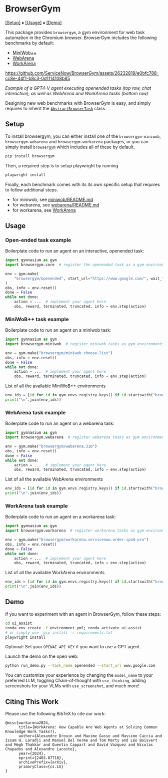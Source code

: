 # BrowserGym

[[Setup]](#setup) ♦ [[Usage]](#usage) ♦ [[Demo]](#demo)

This package provides `browsergym`, a gym environment for web task automation in the Chromium browser. BrowserGym includes the following benchmarks by default:
 - [MiniWob++](https://miniwob.farama.org/)
 - [WebArena](https://webarena.dev/)
 - [WorkArena](https://github.com/ServiceNow/WorkArena)

https://github.com/ServiceNow/BrowserGym/assets/26232819/e0bfc788-cc8e-44f1-b8c3-0d1114108b85

_Example of a GPT4-V agent executing openended tasks (top row, chat interactive), as well as WebArena and WorkArena tasks (bottom row)_

Designing new web benchmarks with BrowserGym is easy, and simply requires to inherit the [`AbstractBrowserTask`](https://github.com/ServiceNow/BrowserGym/blob/main/core/src/browsergym/core/task.py#L7C7-L7C26) class.

## Setup

To install browsergym, you can either install one of the `browsergym-miniwob`, `browsergym-webarena` and `browsergym-workarena` packages, or you can simply install `browsergym` which includes all of these by default.
```sh
pip install browsergym
```

Then, a required step is to setup playwright by running
```sh
playwright install
```

Finally, each benchmark comes with its its own specific setup that requires to follow additional steps.
 - for miniwob, see [miniwob/README.md](miniwob/README.md)
 - for webarena, see [webarena/README.md](webarena/README.md)
 - for workarena, see [WorkArena](https://github.com/ServiceNow/WorkArena)


## Usage

### Open-ended task example

Boilerplate code to run an agent on an interactive, openended task:
```python
import gymnasium as gym
import browsergym.core  # register the openended task as a gym environment

env = gym.make(
    "browsergym/openended", start_url="https://www.google.com/", wait_for_user_message=True
)
obs, info = env.reset()
done = False
while not done:
    action = ...  # implement your agent here
    obs, reward, terminated, truncated, info = env.step(action)
```

### MiniWoB++ task example

Boilerplate code to run an agent on a miniwob task:
```python
import gymnasium as gym
import browsergym.miniwob  # register miniwob tasks as gym environments

env = gym.make("browsergym/miniwob.choose-list")
obs, info = env.reset()
done = False
while not done:
    action = ...  # implement your agent here
    obs, reward, terminated, truncated, info = env.step(action)
```

List of all the available MiniWoB++ environments
```python
env_ids = [id for id in gym.envs.registry.keys() if id.startswith("browsergym/miniwob")]
print("\n".join(env_ids))
```

### WebArena task example

Boilerplate code to run an agent on a webarena task:
```python
import gymnasium as gym
import browsergym.webarena  # register webarena tasks as gym environments

env = gym.make("browsergym/webarena.310")
obs, info = env.reset()
done = False
while not done:
    action = ...  # implement your agent here
    obs, reward, terminated, truncated, info = env.step(action)
```

List of all the available WebArena environments
```python
env_ids = [id for id in gym.envs.registry.keys() if id.startswith("browsergym/webarena")]
print("\n".join(env_ids))
```

### WorkArena task example

Boilerplate code to run an agent on a workarena task:
```python
import gymnasium as gym
import browsergym.workarena  # register workarena tasks as gym environments

env = gym.make("browsergym/workarena.servicenow.order-ipad-pro")
obs, info = env.reset()
done = False
while not done:
    action = ...  # implement your agent here
    obs, reward, terminated, truncated, info = env.step(action)
```

List of all the available WorkArena environments
```python
env_ids = [id for id in gym.envs.registry.keys() if id.startswith("browsergym/workarena")]
print("\n".join(env_ids))
```


## Demo

If you want to experiment with an agent in BrowserGym, follow these steps:

```sh
cd ui_assist
conda env create -f environment.yml; conda activate ui-assist
# or simply use `pip install -r requirements.txt`
playwright install
```

Optional: Set your `OPENAI_API_KEY` if you want to use a GPT agent.

Launch the demo on the open web:

```sh
python run_demo.py --task_name openended --start_url www.google.com
```

You can customize your experience by changing the `model_name` to your preferred LLM, toggling Chain-of-thought with `use_thinking`, adding screenshots for your VLMs with `use_screenshot`, and much more!


## Citing This Work

Please use the following BibTeX to cite our work:
```
@misc{workarena2024,
      title={WorkArena: How Capable Are Web Agents at Solving Common Knowledge Work Tasks?}, 
      author={Alexandre Drouin and Maxime Gasse and Massimo Caccia and Issam H. Laradji and Manuel Del Verme and Tom Marty and Léo Boisvert and Megh Thakkar and Quentin Cappart and David Vazquez and Nicolas Chapados and Alexandre Lacoste},
      year={2024},
      eprint={2403.07718},
      archivePrefix={arXiv},
      primaryClass={cs.LG}
}
```
